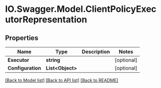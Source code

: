 # IO.Swagger.Model.ClientPolicyExecutorRepresentation
## Properties

Name | Type | Description | Notes
------------ | ------------- | ------------- | -------------
**Executor** | **string** |  | [optional] 
**Configuration** | **List&lt;Object&gt;** |  | [optional] 

[[Back to Model list]](../README.md#documentation-for-models) [[Back to API list]](../README.md#documentation-for-api-endpoints) [[Back to README]](../README.md)

